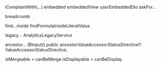 iCompliantWith(...)
embedded
    embeddedView
    userEmbeddedDto
askFor...

breadcrumb

find...inside
    findFormulaInsideLiteralValue

legacy...
    AnalyticsLegacyService

ancestor...
    @Input()
    public ancestorValueAccessorStatusDirective?: ValueAccessorStatusDirective;

isMergeable = canBeMerge
    isDisplayable = canBeDisplay
